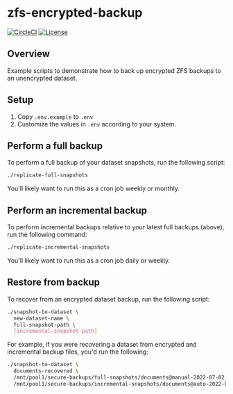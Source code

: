 # zfs-encrypted-backup

[![CircleCI](https://circleci.com/gh/mtlynch/zfs-encrypted-backup.svg?style=svg)](https://circleci.com/gh/mtlynch/zfs-encrypted-backup)
[![License](https://img.shields.io/badge/license-Unlicense-blue)](LICENSE)

## Overview

Example scripts to demonstrate how to back up encrypted ZFS backups to an unencrypted dataset.

## Setup

1. Copy `.env.example` to `.env`
1. Customize the values in `.env` according to your system.

## Perform a full backup

To perform a full backup of your dataset snapshots, run the following script:

```bash
./replicate-full-snapshots
```

You'll likely want to run this as a cron job weekly or monthly.

## Perform an incremental backup

To perform incremental backups relative to your latest full backups (above), run the following command:

```bash
./replicate-incremental-snapshots
```

You'll likely want to run this as a cron job daily or weekly.

## Restore from backup

To recover from an encrypted dataset backup, run the following script:

```bash
./snapshot-to-dataset \
  new-dataset-name \
  full-snapshot-path \
  [incremental-snapshot-path]
```

For example, if you were recovering a dataset from encrypted and incremental backup files, you'd run the following:

```bash
./snapshot-to-dataset \
  documents-recovered \
  /mnt/pool1/secure-backups/full-snapshots/documents@manual-2022-07-02_22-18 \
  /mnt/pool1/secure-backups/incremental-snapshots/documents@auto-2022-07-05_00-00
```
